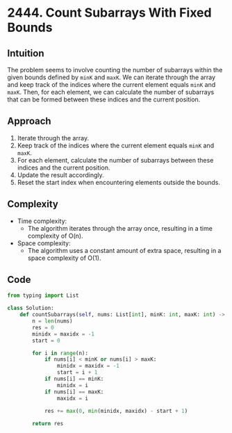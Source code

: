 # 2444. Count Subarrays With Fixed Bounds
## Intuition
The problem seems to involve counting the number of subarrays within the given bounds defined by `minK` and `maxK`. We can iterate through the array and keep track of the indices where the current element equals `minK` and `maxK`. Then, for each element, we can calculate the number of subarrays that can be formed between these indices and the current position.

## Approach
1. Iterate through the array.
2. Keep track of the indices where the current element equals `minK` and `maxK`.
3. For each element, calculate the number of subarrays between these indices and the current position.
4. Update the result accordingly.
5. Reset the start index when encountering elements outside the bounds.

## Complexity
- Time complexity:
  - The algorithm iterates through the array once, resulting in a time complexity of O(n).
- Space complexity:
  - The algorithm uses a constant amount of extra space, resulting in a space complexity of O(1).

## Code
```python
from typing import List

class Solution:
    def countSubarrays(self, nums: List[int], minK: int, maxK: int) -> int:
        n = len(nums)
        res = 0
        minidx = maxidx = -1
        start = 0

        for i in range(n):
            if nums[i] < minK or nums[i] > maxK:
                minidx = maxidx = -1
                start = i + 1
            if nums[i] == minK:
                minidx = i
            if nums[i] == maxK:
                maxidx = i
            
            res += max(0, min(minidx, maxidx) - start + 1)

        return res
```
